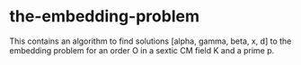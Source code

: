 # the-embedding-problem

This contains an algorithm to find solutions [alpha, gamma, beta, x, d] to the embedding problem for an order O in a sextic CM field K and a prime p.
